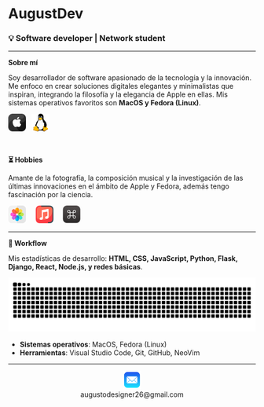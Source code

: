 # AugustDev
### 💡 Software developer | Network student

<hr>

**Sobre mí**

Soy desarrollador de software apasionado de la tecnología y la innovación. Me enfoco en crear soluciones digitales elegantes y minimalistas que inspiran, integrando la filosofía y la elegancia de Apple en ellas. Mis sistemas operativos favoritos son **MacOS y Fedora (Linux)**.

<img src="apple.png" alt="OS" width="36" height="auto"> &nbsp; <img src="linux.png" alt="OS" width="36" height="auto">

<br>


**⏳ Hobbies**

Amante de la fotografía, la composición musical y la investigación de las últimas innovaciones en el ámbito de Apple y Fedora, además tengo fascinación por la ciencia.

<img src="photos.png" alt="photos" width="36" height="auto"> &nbsp; &nbsp; <img src="music.png" alt="music" width="36" height="auto"> &nbsp; &nbsp; <img src="keyboard-shortcut.png" alt="keyboard" width="36" height="auto">

<hr>

**🚀 Workflow**

Mis estadísticas de desarrollo: **HTML, CSS, JavaScript, Python, Flask, Django, React, Node.js, y redes básicas**.

<!--Area de repositorios creados-->

![github-snake](dist/github-user-contribution.svg)

<!--Area de estadisticas-->
* **Sistemas operativos**: MacOS, Fedora (Linux)
* **Herramientas**: Visual Studio Code, Git, GitHub, NeoVim

<hr>

<div align="center">
  <img src="mail.png" alt="Mail" width="36" height="auto">
  <br>
  <a href="mailto:augustodesigner26@gmail.com" style="text-decoration: none;" >augustodesigner26@gmail.com</a>
</div>
